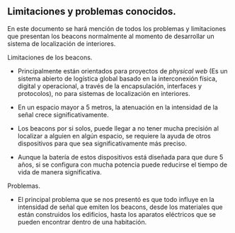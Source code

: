 ## Limitaciones y problemas conocidos.
En este documento se hará mención de todos los problemas y limitaciones que presentan los beacons normalmente al momento de desarrollar 
un sistema de localización de interiores.

Limitaciones de los beacons.

-	Principalmente están orientados para proyectos de *physical web* (Es un sistema abierto de logística global basado en la interconexión 
  física, digital y operacional, a través de la encapsulación, interfaces y protocolos), no para sistemas de localización en interiores.
  
-	En un espacio mayor a 5 metros, la atenuación en la intensidad de la señal crece significativamente.

-	Los beacons por si solos, puede llegar a no tener mucha precisión al localizar a alguien en algún espacio,  se requiere la 
  ayuda de otros dispositivos para que sea significativamente más preciso.

-	Aunque la batería de estos dispositivos está diseñada para que dure 5 años, si se configura con mucha potencia puede reducirse el 
  tiempo de vida de manera significativa.

Problemas.
-	El principal problema que se nos presentó es que todo influye en la intensidad de señal que emiten los beacons, desde los 
  materiales que están construidos los edificios, hasta los aparatos eléctricos que se pueden encontrar dentro de una habitación.
  

